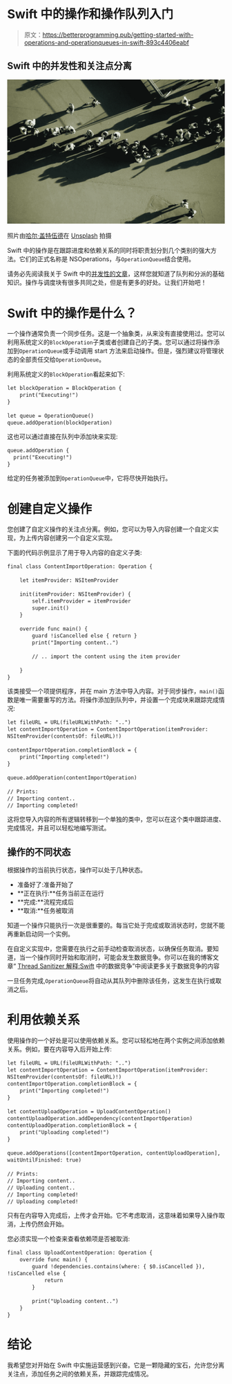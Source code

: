 # Swift 中的操作和操作队列入门

> 原文：<https://betterprogramming.pub/getting-started-with-operations-and-operationqueues-in-swift-893c4406eabf>

## Swift 中的并发性和关注点分离

![](img/f71d07d050a961c472a5851e10ed272f.png)

照片由[哈尔·盖特伍德](https://unsplash.com/@halgatewood?utm_source=unsplash&utm_medium=referral&utm_content=creditCopyText)在 [Unsplash](https://unsplash.com/s/photos/queue?utm_source=unsplash&utm_medium=referral&utm_content=creditCopyText) 拍摄

Swift 中的操作是在跟踪进度和依赖关系的同时将职责划分到几个类别的强大方法。它们的正式名称是 NSOperations，与`OperationQueue`结合使用。

请务必先阅读我关于 Swift 中的[并发性的文章](https://www.avanderlee.com/swift/concurrent-serial-dispatchqueue/)，这样您就知道了队列和分派的基础知识。操作与调度块有很多共同之处，但是有更多的好处。让我们开始吧！

# Swift 中的操作是什么？

一个操作通常负责一个同步任务。这是一个抽象类，从来没有直接使用过。您可以利用系统定义的`BlockOperation`子类或者创建自己的子类。您可以通过将操作添加到`OperationQueue`或手动调用 start 方法来启动操作。但是，强烈建议将管理状态的全部责任交给`OperationQueue`。

利用系统定义的`BlockOperation`看起来如下:

```
let blockOperation = BlockOperation {
    print("Executing!")
}

let queue = OperationQueue()
queue.addOperation(blockOperation)
```

这也可以通过直接在队列中添加块来实现:

```
queue.addOperation {
  print("Executing!")
}
```

给定的任务被添加到`OperationQueue`中，它将尽快开始执行。

# 创建自定义操作

您创建了自定义操作的关注点分离。例如，您可以为导入内容创建一个自定义实现，为上传内容创建另一个自定义实现。

下面的代码示例显示了用于导入内容的自定义子类:

```
final class ContentImportOperation: Operation {

    let itemProvider: NSItemProvider

    init(itemProvider: NSItemProvider) {
        self.itemProvider = itemProvider
        super.init()
    }

    override func main() {
        guard !isCancelled else { return }
        print("Importing content..")

        // .. import the content using the item provider

    }
}
```

该类接受一个项提供程序，并在 main 方法中导入内容。对于同步操作，`main()`函数是唯一需要重写的方法。将操作添加到队列中，并设置一个完成块来跟踪完成情况:

```
let fileURL = URL(fileURLWithPath: "..")
let contentImportOperation = ContentImportOperation(itemProvider: NSItemProvider(contentsOf: fileURL)!)

contentImportOperation.completionBlock = {
    print("Importing completed!")
}

queue.addOperation(contentImportOperation)

// Prints:
// Importing content..
// Importing completed!
```

这将您导入内容的所有逻辑转移到一个单独的类中，您可以在这个类中跟踪进度、完成情况，并且可以轻松地编写测试。

## 操作的不同状态

根据操作的当前执行状态，操作可以处于几种状态。

*   准备好了:准备开始了
*   **正在执行:**任务当前正在运行
*   **完成:**流程完成后
*   **取消:**任务被取消

知道一个操作只能执行一次是很重要的。每当它处于完成或取消状态时，您就不能再重新启动同一个实例。

在自定义实现中，您需要在执行之前手动检查取消状态，以确保任务取消。要知道，当一个操作同时开始和取消时，可能会发生数据竞争。你可以在我的博客文章“ [Thread Sanitizer 解释:Swift](https://www.avanderlee.com/swift/thread-sanitizer-data-races/) 中的数据竞争”中阅读更多关于数据竞争的内容

一旦任务完成,`OperationQueue`将自动从其队列中删除该任务，这发生在执行或取消之后。

# 利用依赖关系

使用操作的一个好处是可以使用依赖关系。您可以轻松地在两个实例之间添加依赖关系。例如，要在内容导入后开始上传:

```
let fileURL = URL(fileURLWithPath: "..")
let contentImportOperation = ContentImportOperation(itemProvider: NSItemProvider(contentsOf: fileURL)!)
contentImportOperation.completionBlock = {
    print("Importing completed!")
}

let contentUploadOperation = UploadContentOperation()
contentUploadOperation.addDependency(contentImportOperation)
contentUploadOperation.completionBlock = {
    print("Uploading completed!")
}

queue.addOperations([contentImportOperation, contentUploadOperation], waitUntilFinished: true)

// Prints:
// Importing content..
// Uploading content..
// Importing completed!
// Uploading completed!
```

只有在内容导入完成后，上传才会开始。它不考虑取消，这意味着如果导入操作取消，上传仍然会开始。

您必须实现一个检查来查看依赖项是否被取消:

```
final class UploadContentOperation: Operation {
    override func main() {
        guard !dependencies.contains(where: { $0.isCancelled }), !isCancelled else {
            return
        }

        print("Uploading content..")
    }
}
```

# 结论

我希望您对开始在 Swift 中实施运营感到兴奋。它是一颗隐藏的宝石，允许您分离关注点，添加任务之间的依赖关系，并跟踪完成情况。